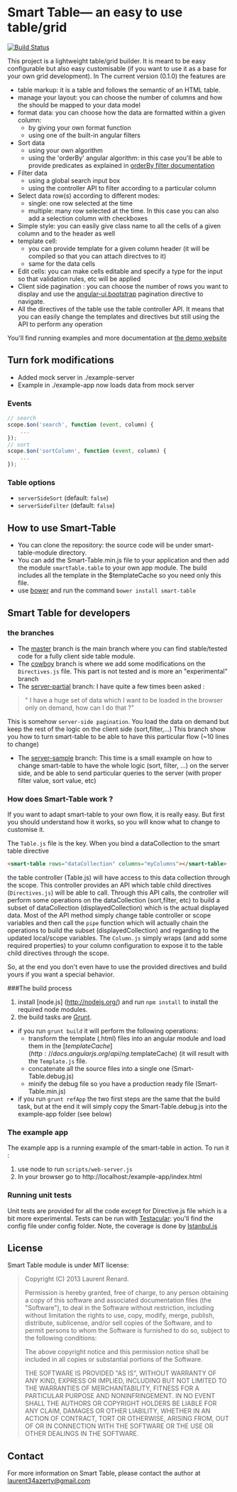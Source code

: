 # Smart Table— an easy to use table/grid 

[![Build Status](https://secure.travis-ci.org/turn/Smart-Table.png)](http://travis-ci.org/turn/Smart-Table)

This project is a lightweight table/grid builder. It is meant to be easy configurable but also easy customisable
(if you want to use it as a base for your own grid development). In The current version (0.1.0) the features are

* table markup: it is a table and follows the semantic of an HTML table.
* manage your layout: you can choose the number of columns and how the should be mapped to your data model
* format data: you can choose how the data are formatted within a given column:
    * by giving your own format function
    * using one of the built-in angular filters
* Sort data
    * using your own algorithm
    * using the 'orderBy' angular algorithm: in this case you'll be able to provide predicates as explained in [orderBy filter documentation](http://docs.angularjs.org/api/ng.filter:orderBy)
* Filter data
    * using a global search input box
    * using the controller API to filter according to a particular column
* Select data row(s) according to different modes:
    * single: one row selected at the time
    * multiple: many row selected at the time. In this case you can also add a selection column with checkboxes
* Simple style: you can easily give class name to all the cells of a given column and to the header as well
* template cell:
    * you can provide template for a given column header (it will be compiled so that you can attach directves to it)
    * same for the data cells
* Edit cells: you can make cells editable and specify a type for the input so that validation rules, etc will be applied
* Client side pagination : you can choose the number of rows you want to display and use the [angular-ui.bootstrap](http://angular-ui.github.io/bootstrap/) pagination directive to navigate.
* All the directives of the table use the table controller API. It means that you can easily change the templates and directives but still using the API to perform any operation

You'll find running examples and more documentation at [the demo website](http://lorenzofox3.github.io/smart-table-website/)

## Turn fork modifications

- Added mock server in ./example-server
- Example in ./example-app now loads data from mock server

### Events

```js
// search
scope.$on('search', function (event, column) {
    ...
});
// sort
scope.$on('sortColumn', function (event, column) {
    ...
});
```

### Table options

- `serverSideSort` (default: `false`)
- `serverSideFilter` (default: `false`)

## How to use Smart-Table

* You can clone the repository: the source code will be under smart-table-module directory.
* You can add the Smart-Table.min.js file to your application and then add the module `smartTable.table` to your own app module. The build includes all the template in the $templateCache
so you need only this file.
* use [bower](https://github.com/bower/bower) and run the command `bower install smart-table`

## Smart Table for developers

### the branches

* The [master](https://github.com/lorenzofox3/Smart-Table) branch is the main branch where you can find stable/tested code for a fully client side table module.
* The [cowboy](https://github.com/lorenzofox3/Smart-Table/tree/cowboy) branch is where we add some modifications on the `Directives.js` file. This part is not tested and is more an "experimental" branch
* The [server-partial](https://github.com/lorenzofox3/Smart-Table/tree/server-partial) branch:
I have quite a few times been asked :

> " I have a huge set of data which I want to be loaded in the browser only on demand, how can I do that ?"

This is somehow `server-side pagination`. You load the data on demand but keep the rest of the logic on the client side (sort,filter,...)
This branch show you how to turn smart-table to be able to have this particular flow (~10 lines to change)
* The [server-sample](https://github.com/lorenzofox3/Smart-Table/tree/server-sample) branch:
This time is a small example on how to change smart-table to have the whole logic (sort, filter, ...) on the server side, and be able
to send particular queries to the server (with proper filter value, sort value, etc)

### How does Smart-Table work ?

If you want to adapt smart-table to your own flow, it is really easy. But first you should understand how it works, so you will know what to change to customise it.

The `Table.js` file is the key. When you bind a dataCollection to the smart table directive
```html
<smart-table rows="dataCollection" columns="myColumns"></smart-table>
```
the table controller (Table.js) will have access to this data collection through the scope. This controller provides an API which table child directives (`Directives.js`) will be able to call.
Through this API calls, the controller will perform some operations on the dataCollection (sort,filter, etc) to build a subset of dataCollection (displayedCollection) which is the actual displayed data.
Most of the API method simply change table controller or scope variables and then call the `pipe` function which will actually chain the operations to build the subset (displayedCollection) and regarding to the updated
local/scope variables. The `Column.js` simply wraps (and add some required properties) to your column configuration to expose it to the table child directives through the scope.

So, at the end you don't even have to use the provided directives and build yours if you want a special behavior.

###The build process

1. install [node.js] (http://nodejs.org/) and run `npm install` to install the required node modules.
2. the build tasks are [Grunt](http://gruntjs.com/).
* if you run `grunt build` it will perform the following operations:
    * transform the template (.html) files into an angular module and load them in the [$templateCache](http://docs.angularjs.org/api/ng.$templateCache) (it will result with the `Template.js` file.
    * concatenate all the source files into a single one (Smart-Table.debug.js)
    * minify the debug file so you have a production ready file (Smart-Table.min.js)
* if you run `grunt refApp` the two first steps are the same that the build task, but at the end it will simply copy
the Smart-Table.debug.js into the example-app folder (see below)

### The example app
The example app is a running example of the smart-table in action.
To run it :
1. use node to run `scripts/web-server.js`
2. In your browser go to http://localhost:<port>/example-app/index.html

### Running unit tests

Unit tests are provided for all the code except for Directive.js file which is a bit more experimental.
Tests can be run with [Testacular](http://karma-runner.github.io/0.8/index.html): you'll find the config file under config folder. Note, the coverage is done by [Istanbul.js](http://gotwarlost.github.io/istanbul/)
        
## License

Smart Table module is under MIT license:

> Copyright (C) 2013 Laurent Renard.
>
> Permission is hereby granted, free of charge, to any person
> obtaining a copy of this software and associated documentation files
> (the "Software"), to deal in the Software without restriction,
> including without limitation the rights to use, copy, modify, merge,
> publish, distribute, sublicense, and/or sell copies of the Software,
> and to permit persons to whom the Software is furnished to do so,
> subject to the following conditions:
>
> The above copyright notice and this permission notice shall be
> included in all copies or substantial portions of the Software.
>
> THE SOFTWARE IS PROVIDED "AS IS", WITHOUT WARRANTY OF ANY KIND,
> EXPRESS OR IMPLIED, INCLUDING BUT NOT LIMITED TO THE WARRANTIES OF
> MERCHANTABILITY, FITNESS FOR A PARTICULAR PURPOSE AND
> NONINFRINGEMENT. IN NO EVENT SHALL THE AUTHORS OR COPYRIGHT HOLDERS
> BE LIABLE FOR ANY CLAIM, DAMAGES OR OTHER LIABILITY, WHETHER IN AN
> ACTION OF CONTRACT, TORT OR OTHERWISE, ARISING FROM, OUT OF OR IN
> CONNECTION WITH THE SOFTWARE OR THE USE OR OTHER DEALINGS IN THE
> SOFTWARE.

## Contact

For more information on Smart Table, please contact the author at laurent34azerty@gmail.com
